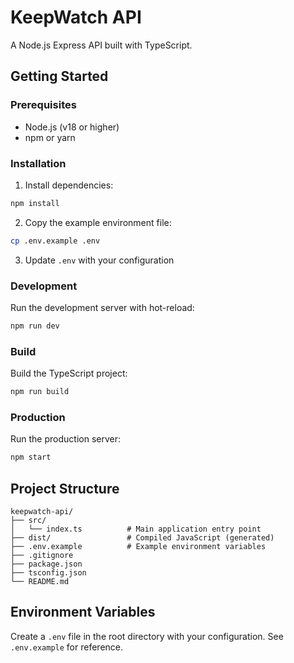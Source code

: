 # KeepWatch API

A Node.js Express API built with TypeScript.

## Getting Started

### Prerequisites

- Node.js (v18 or higher)
- npm or yarn

### Installation

1. Install dependencies:
```bash
npm install
```

2. Copy the example environment file:
```bash
cp .env.example .env
```

3. Update `.env` with your configuration

### Development

Run the development server with hot-reload:
```bash
npm run dev
```

### Build

Build the TypeScript project:
```bash
npm run build
```

### Production

Run the production server:
```bash
npm start
```

## Project Structure

```
keepwatch-api/
├── src/
│   └── index.ts          # Main application entry point
├── dist/                 # Compiled JavaScript (generated)
├── .env.example          # Example environment variables
├── .gitignore
├── package.json
├── tsconfig.json
└── README.md
```

## Environment Variables

Create a `.env` file in the root directory with your configuration. See `.env.example` for reference.

